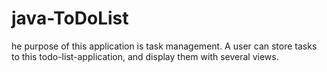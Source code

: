 # java-ToDoList
he purpose of this application is task management. A user can store tasks to this todo-list-application, and display them with several views.
